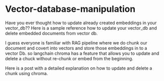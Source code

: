 # Vector-database-manipulation

Have you ever thought how to update already created embeddings in your vector_db?? Here is a sample reference how to update your vector_db and delete embedded documents from vector db. 

I guess everyone is familiar with RAG pipeline where we do chunk our document and covert into vectors and store those embeddings in to a vector Db. so langchain chroma has a feature that allows you to update and delete a chuck without re-chunk or embed from the beginning.

Here is a post with a detailed explanation on how to update and delete a chunk using chroma.
